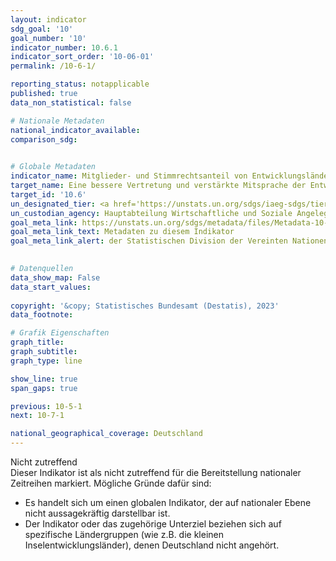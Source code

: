 ```yaml
---
layout: indicator    
sdg_goal: '10'    
goal_number: '10'    
indicator_number: 10.6.1    
indicator_sort_order: '10-06-01'    
permalink: /10-6-1/    

reporting_status: notapplicable    
published: true    
data_non_statistical: false    

# Nationale Metadaten    
national_indicator_available:     
comparison_sdg:     
    

# Globale Metadaten    
indicator_name: Mitglieder- und Stimmrechtsanteil von Entwicklungsländern in internationalen Organisationen    
target_name: Eine bessere Vertretung und verstärkte Mitsprache der Entwicklungsländer bei der Entscheidungsfindung in den globalen internationalen Wirtschafts- und Finanzinstitutionen sicherstellen, um die Wirksamkeit, Glaubwürdigkeit, Rechenschaftslegung und Legitimation dieser Institutionen zu erhöhen    
target_id: '10.6'    
un_designated_tier: <a href='https://unstats.un.org/sdgs/iaeg-sdgs/tier-classification/' title='Klicken Sie hier um weitere Informationen zur UN-Tier-Klassifikation zu erhalten.' target='_blank' onclick='return confirm_alert("der Statisischen Devision der Vereinten Nationen","De")>Tier I</a>    
un_custodian_agency: Hauptabteilung Wirtschaftliche und Soziale Angelegenheiten der Vereinten Nationen - Büro für die Finanzierung nachhaltiger Entwicklung (DESA/FFDO)    
goal_meta_link: https://unstats.un.org/sdgs/metadata/files/Metadata-10-06-01.pdf    
goal_meta_link_text: Metadaten zu diesem Indikator    
goal_meta_link_alert: der Statistischen Division der Vereinten Nationen    
    

# Datenquellen    
data_show_map: False    
data_start_values:     
    
copyright: '&copy; Statistisches Bundesamt (Destatis), 2023'    
data_footnote:     

# Grafik Eigenschaften    
graph_title: 
graph_subtitle:     
graph_type: line    

show_line: true
span_gaps: true    

previous: 10-5-1    
next: 10-7-1    

national_geographical_coverage: Deutschland    
---
```


<span class="status notapplicable">Nicht zutreffend </span><br>
Dieser Indikator ist als nicht zutreffend für die Bereitstellung nationaler Zeitreihen markiert. Mögliche Gründe dafür sind:
-	Es handelt sich um einen globalen Indikator, der auf nationaler Ebene nicht aussagekräftig darstellbar ist.
-	Der Indikator oder das zugehörige Unterziel beziehen sich auf spezifische Ländergruppen (wie z.B. die kleinen Inselentwicklungsländer), denen Deutschland nicht angehört.